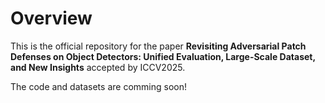 # Overview
This is the official repository for the paper **Revisiting Adversarial Patch Defenses on Object Detectors: Unified Evaluation, Large-Scale Dataset, and New Insights** accepted by ICCV2025.

The code and datasets are comming soon!
